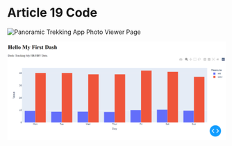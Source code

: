 # Article 19 Code

![Panoramic Trekking App Photo Viewer Page](/python_study/article_19/FirstDash.PNG)


![Load The Page](FIrstDash.PNG)
